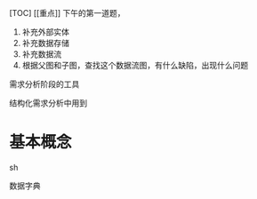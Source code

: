 [TOC]
[[重点]]
下午的第一道题，
1. 补充外部实体
2. 补充数据存储
3. 补充数据流
4. 根据父图和子图，查找这个数据流图，有什么缺陷，出现什么问题


需求分析阶段的工具

结构化需求分析中用到



# 基本概念
sh

数据字典


